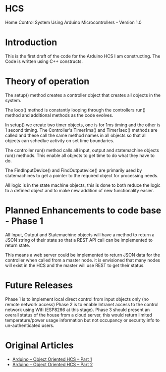 # HCS
Home Control System Using Arduino Microcontrollers - Version 1.0

<h1>Introduction</h1>

This is the first draft of the code for the Arduino HCS I am constructing.
The Code is written using C++ constructs.


<h1>Theory of operation</h1>

The setup() method creates a controller object that creates all objects in the system.

The loop() method is constantly looping through the controllers run() method and additional methods as the code evolves.

In setup() we create two timer objects, one is for 1ms timing and the other is 1 second timing. 
The Controller's Timer1ms() and Timer1sec() methods are called and these call the same method names in all objects so that all objects can schedlue activity on set time boundaries.

The controller run() method calls all input, output and statemachine objects run() methods. This enable all objects to get time to do what they have to do.

The FindInputDevice() and FindOutputevice() are primarily used by statemachines to get a pointer to the required object for processing needs.

All logic is in the state machine objects, this is done to both reduce the logic to a defined object and to make new addition of new functionality easier.


<h1>Planned Enhancements to code base - Phase 1</h1>

All Input, Output and Statemachine objects will have a method to return a JSON string of their state so that a REST API call can be implemented to return state.

This means a web server could be implemented to return JSON data for the controller when called from a master node. it is envisioned that many nodes will exist in the HCS and the master will use REST to get their status.


<h1>Future Releases</h1>

Phase 1 is to implement local direct control from input objects only (no remote network access)
Phase 2 is to enable Intranet access to the control network using Wifi (ESP8266 at this stage).
Phase 3 should present an overall status of the house from a cloud server, this would return limited temperature/power usage information but not occupancy or security info to un-authenticated users.

<h1>Original Articles</h1>

<ul>
<li><a href="https://z900collector.wordpress.com/arduinoembedded/arduino-object-oriented-hcs-part-1/">Arduino – Object Oriented HCS – Part 1</a></li>
<li><a href="https://z900collector.wordpress.com/arduinoembedded/arduino-object-oriented-hcs-part-2/">Arduino – Object Oriented HCS – Part 2</a></li>
</ul>
